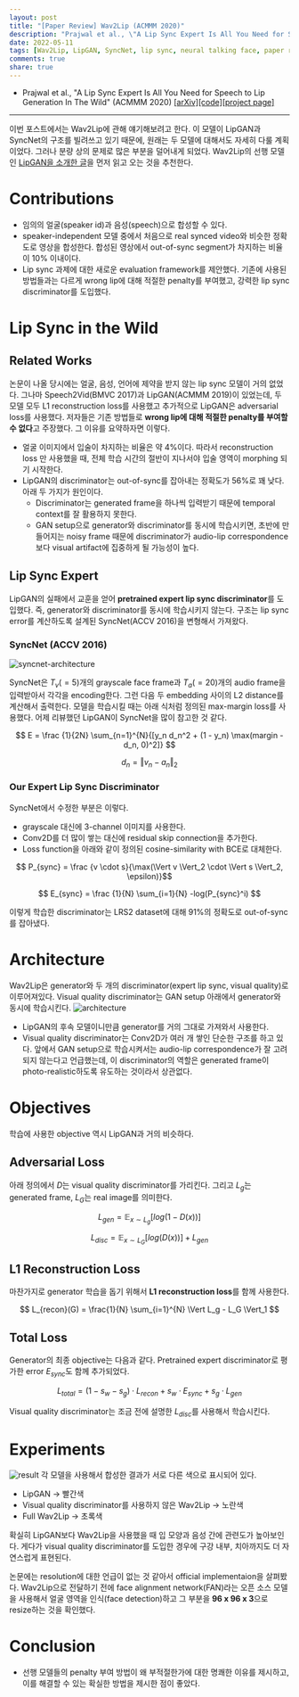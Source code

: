 ```yaml
---
layout: post
title: "[Paper Review] Wav2Lip (ACMMM 2020)" 
description: "Prajwal et al., \"A Lip Sync Expert Is All You Need for Speech to Lip Generation In The Wild\" (ACMMM 2020) 논문 리뷰"
date: 2022-05-11
tags: [Wav2Lip, LipGAN, SyncNet, lip sync, neural talking face, paper review]
comments: true
share: true
---
```


- Prajwal et al., "A Lip Sync Expert Is All You Need for Speech to Lip Generation In The Wild" (ACMMM 2020) [[arXiv]](https://arxiv.org/abs/2008.10010)[[code]](https://github.com/Rudrabha/Wav2Lip)[[project page]](http://cvit.iiit.ac.in/research/projects/cvit-projects/a-lip-sync-expert-is-all-you-need-for-speech-to-lip-generation-in-the-wild)

--- 

이번 포스트에서는 Wav2Lip에 관해 얘기해보려고 한다. 이 모델이 LipGAN과 SyncNet의 구조를 빌려쓰고 있기 때문에, 원래는 두 모델에 대해서도 자세히 다룰 계획이었다. 그러나 분량 상의 문제로 많은 부분을 덜어내게 되었다. Wav2Lip의 선행 모델인 [LipGAN을 소개한 글](https://yukyeongleee.github.io/2022-05-10/review-lipgan/)을 먼저 읽고 오는 것을 추천한다. 

# Contributions
- 임의의 얼굴(speaker id)과 음성(speech)으로 합성할 수 있다.
- speaker-independent 모델 중에서 처음으로 real synced video와 비슷한 정확도로 영상을 합성한다. 합성된 영상에서 out-of-sync segment가 차지하는 비율이 10% 이내이다. 
- Lip sync 과제에 대한 새로운 evaluation framework를 제안했다. 기존에 사용된 방법들과는 다르게 wrong lip에 대해 적절한 penalty를 부여했고, 강력한 lip sync discriminator를 도입했다. 

# Lip Sync in the Wild
## Related Works
논문이 나올 당시에는 얼굴, 음성, 언어에 제약을 받지 않는 lip sync 모델이 거의 없었다. 그나마 Speech2Vid(BMVC 2017)과 LipGAN(ACMMM 2019)이 있었는데, 두 모델 모두 L1 reconstruction loss를 사용했고 추가적으로 LipGAN은 adversarial loss를 사용했다. 저자들은 기존 방법들로 **wrong lip에 대해 적절한 penalty를 부여할 수 없다**고 주장했다. 그 이유를 요약하자면 이렇다.
- 얼굴 이미지에서 입술이 차지하는 비율은 약 4%이다. 따라서 reconstruction loss 만 사용했을 때, 전체 학습 시간의 절반이 지나서야 입술 영역이 morphing 되기 시작한다.  
- LipGAN의 discriminator는 out-of-sync를 잡아내는 정확도가 56%로 꽤 낮다. 아래 두 가지가 원인이다.
  - Discriminator는 generated frame을 하나씩 입력받기 때문에 temporal context를 잘 활용하지 못한다. 
  - GAN setup으로 generator와 discriminator를 동시에 학습시키면, 초반에 만들어지는 noisy frame 때문에 discriminator가 audio-lip correspondence보다 visual artifact에 집중하게 될 가능성이 높다. 

## Lip Sync Expert 
LipGAN의 실패에서 교훈을 얻어 **pretrained expert lip sync discriminator**를 도입했다. 즉, generator와 discriminator를 동시에 학습시키지 않는다. 구조는 lip sync error를 계산하도록 설계된 SyncNet(ACCV 2016)을 변형해서 가져왔다. 

### SyncNet (ACCV 2016)
![syncnet-architecture](/assets/posts/lip-sync-synthesis/2022-05-11-review-wav2lip/syncnet-architecture.png)

SyncNet은 $T_v(=5)$개의 grayscale face frame과 $T_a(=20)$개의 audio frame을 입력받아서 각각을 encoding한다. 그런 다음 두 embedding 사이의 L2 distance를 계산해서 출력한다. 모델을 학습시킬 때는 아래 식처럼 정의된 max-margin loss를 사용했다. 어제 리뷰했던 LipGAN이 SyncNet을 많이 참고한 것 같다.

$$ E = \frac {1}{2N} \sum_{n=1}^{N}{[y_n d_n^2 + (1 - y_n) \max(margin - d_n, 0)^2]} $$

$$ d_n = \Vert v_n - a_n \Vert _2 $$

### Our Expert Lip Sync Discriminator
SyncNet에서 수정한 부분은 이렇다. 
- grayscale 대신에 3-channel 이미지를 사용한다.
- Conv2D를 더 많이 쌓는 대신에 residual skip connection을 추가한다.
- Loss function을 아래와 같이 정의된 cosine-similarity with BCE로 대체한다. 

$$ P_{sync} = \frac {v \cdot s}{\max(\Vert v \Vert_2 \cdot \Vert s \Vert_2, \epsilon)}$$

$$ E_{sync} = \frac {1}{N} \sum_{i=1}{N} -log(P_{sync}^i) $$

이렇게 학습한 discriminator는 LRS2 dataset에 대해 91%의 정확도로 out-of-sync를 잡아냈다. 

# Architecture
Wav2Lip은 generator와 두 개의 discriminator(expert lip sync, visual quality)로 이루어져있다. Visual quality discriminator는 GAN setup 아래에서 generator와 동시에 학습시킨다.
![architecture](/assets/posts/lip-sync-synthesis/2022-05-11-review-wav2lip/architecture.png)

- LipGAN의 후속 모델이니만큼 generator를 거의 그대로 가져와서 사용한다. 
- Visual quality discriminator는 Conv2D가 여러 개 쌓인 단순한 구조를 하고 있다. 앞에서 GAN setup으로 학습시켜서는 audio-lip correspondence가 잘 고려되지 않는다고 언급했는데, 이 discriminator의 역할은 generated frame이 photo-realistic하도록 유도하는 것이라서 상관없다. 

# Objectives
학습에 사용한 objective 역시 LipGAN과 거의 비슷하다. 
## Adversarial Loss
아래 정의에서 $D$는 visual quality discriminator를 가리킨다. 그리고 $L_g$는 generated frame, $L_G$는 real image를 의미한다. 

$$ L_{gen} = \mathbb{E}_{x \sim L_g} [log(1-D(x))] $$

$$ L_{disc} = \mathbb{E}_{x \sim L_G} [log(D(x))] + L_{gen} $$

## L1 Reconstruction Loss
마찬가지로 generator 학습을 돕기 위해서 **L1 reconstruction loss**를 함께 사용한다. 

$$ L_{recon}(G) = \frac{1}{N} \sum_{i=1}^{N} \Vert L_g - L_G \Vert_1 $$

## Total Loss
Generator의 최종 objective는 다음과 같다. Pretrained expert discriminator로 평가한 error $E_{sync}$도 함께 추가되었다.

$$ L_{total} = (1 - s_w - s_g) \cdot L_{recon} + s_w \cdot E_{sync} + s_g \cdot L_{gen} $$

Visual quality discriminator는 조금 전에 설명한 $L_{disc}$를 사용해서 학습시킨다.

# Experiments
![result](/assets/posts/lip-sync-synthesis/2022-05-11-review-wav2lip/result.png)
각 모델을 사용해서 합성한 결과가 서로 다른 색으로 표시되어 있다.
- LipGAN → 빨간색 
- Visual quality discriminator를 사용하지 않은 Wav2Lip → 노란색
- Full Wav2Lip → 초록색

확실히 LipGAN보다 Wav2Lip을 사용했을 때 입 모양과 음성 간에 관련도가 높아보인다. 게다가 visual quality discriminator를 도입한 경우에 구강 내부, 치아까지도 더 자연스럽게 표현된다. 

논문에는 resolution에 대한 언급이 없는 것 같아서 official implementaion을 살펴봤다. Wav2Lip으로 전달하기 전에 face alignment network(FAN)라는 오픈 소스 모델을 사용해서 얼굴 영역을 인식(face detection)하고 그 부분을 **96 x 96 x 3**으로 resize하는 것을 확인했다.

# Conclusion
- 선행 모델들의 penalty 부여 방법이 왜 부적절한가에 대한 명쾌한 이유를 제시하고, 이를 해결할 수 있는 확실한 방법을 제시한 점이 좋았다. 